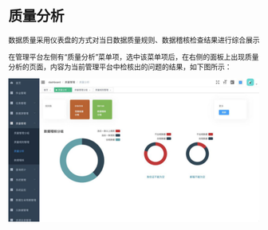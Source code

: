 # 质量分析

数据质量采用仪表盘的方式对当日数据质量规则、数据稽核检查结果进行综合展示

在管理平台左侧有“质量分析”菜单项，选中该菜单项后，在右侧的面板上出现质量分析的页面，内容为当前管理平台中检核出的问题的结果，如下图所示：

![](../../.gitbook/assets/image.png)
